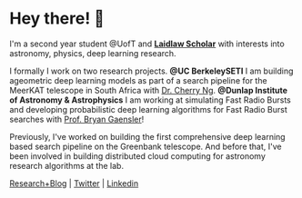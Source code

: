# Hey there! 👋

I'm a second year student @UofT and **[Laidlaw Scholar](https://laidlawscholars.network/users/peter-ma)** with interests into astronomy, physics, deep learning research. 

I formally I work on two research projects. **@UC BerkeleySETI** I am building ageometric deep learning models as part of a search pipeline for the MeerKAT telescope in South Africa with [Dr. Cherry Ng](https://www.dunlap.utoronto.ca/dunlap-people/dr-cherry-ng/). **@Dunlap Institute of Astronomy & Astrophysics** I am working at simulating Fast Radio Bursts and developing probabilistic deep learning algorithms for Fast Radio Burst searches with [Prof. Bryan Gaensler](https://www.dunlap.utoronto.ca/dunlap-people/prof-bryan-gaensler-2/)! 

Previously, I've worked on building the first comprehensive deep learning based search pipeline on the Greenbank telescope. And before that, I've been involved in building distributed cloud computing for astronomy research algorithms at the lab. 

[Research+Blog](https://peterma.ca/) | [Twitter](https://twitter.com/peterma02) | [Linkedin](https://www.linkedin.com/in/peter-ma-37a917162/)  

